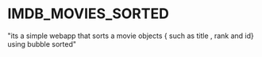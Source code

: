 # IMDB_MOVIES_SORTED
"its a simple webapp that sorts a movie objects { such as title , rank and id}  using bubble sorted"
